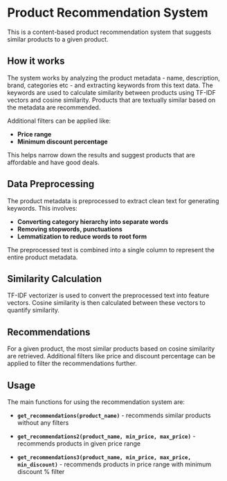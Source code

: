 
# **Product Recommendation System**

This is a content-based product recommendation system that suggests similar products to a given product.




## **How it works**
The system works by analyzing the product metadata - name, description, brand, categories etc - and extracting keywords from this text data. The keywords are used to calculate similarity between products using TF-IDF vectors and cosine similarity. Products that are textually similar based on the metadata are recommended.

Additional filters can be applied like:

- **Price range**
- **Minimum discount percentage**

This helps narrow down the results and suggest products that are affordable and have good deals.

## **Data Preprocessing**

The product metadata is preprocessed to extract clean text for generating keywords. This involves:

- **Converting category hierarchy into separate words**
- **Removing stopwords, punctuations**
- **Lemmatization to reduce words to root form**

The preprocessed text is combined into a single column to represent the entire product metadata.

## **Similarity Calculation**

TF-IDF vectorizer is used to convert the preprocessed text into feature vectors. Cosine similarity is then calculated between these vectors to quantify similarity.
## **Recommendations**

For a given product, the most similar products based on cosine similarity are retrieved. Additional filters like price and discount percentage can be applied to filter the recommendations further.
## **Usage**

The main functions for using the recommendation system are:

- **`get_recommendations(product_name)`** - recommends similar products without any filters

- **`get_recommendations2(product_name, min_price, max_price)`** - recommends products in given price range

- **`get_recommendations3(product_name, min_price, max_price, min_discount)`** - recommends products in price range with minimum discount % filter
